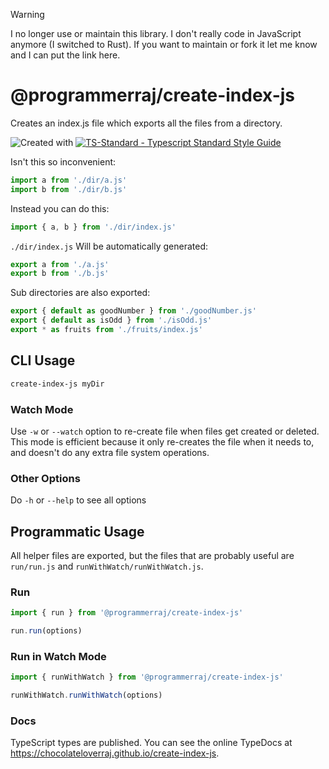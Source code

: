 > [!WARNING]  
> I no longer use or maintain this library. I don't really code in JavaScript anymore (I switched to Rust). If you want to maintain or fork it let me know and I can put the link here.

# @programmerraj/create-index-js

Creates an index.js file which exports all the files from a directory.

![Created with ](https://img.shields.io/badge/Created%20with-@programmerraj/create-3cb371?style=flat)
[![TS-Standard - Typescript Standard Style Guide](https://badgen.net/badge/code%20style/ts-standard/blue?icon=typescript)](https://github.com/standard/ts-standard)

Isn't this so inconvenient:
```js
import a from './dir/a.js'
import b from './dir/b.js'
```

Instead you can do this:
```js
import { a, b } from './dir/index.js'
```

`./dir/index.js` Will be automatically generated:
```js
export a from './a.js'
export b from './b.js'
```

Sub directories are also exported:
```js
export { default as goodNumber } from './goodNumber.js'
export { default as isOdd } from './isOdd.js'
export * as fruits from './fruits/index.js'
```

## CLI Usage
```bash
create-index-js myDir
```

### Watch Mode
Use `-w` or `--watch` option to re-create file when files get created or deleted. This mode is efficient because it only re-creates the file when it needs to, and doesn't do any extra file system operations.

### Other Options
Do `-h` or `--help` to see all options

## Programmatic Usage
All helper files are exported, but the files that are probably useful are `run/run.js` and `runWithWatch/runWithWatch.js`.

### Run
```js
import { run } from '@programmerraj/create-index-js'

run.run(options)
```

### Run in Watch Mode
```js
import { runWithWatch } from '@programmerraj/create-index-js'

runWithWatch.runWithWatch(options)
```

### Docs
TypeScript types are published. You can see the online TypeDocs at https://chocolateloverraj.github.io/create-index-js.
